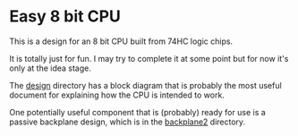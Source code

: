 # Easy 8 bit CPU

This is a design for an 8 bit CPU built from 74HC logic chips.

It is totally just for fun.  I may try to complete it at some point but for now it's only at the idea stage.

The [design](design) directory has a block diagram that is probably the most useful document for explaining how the CPU is intended to work.

One potentially useful component that is (probably) ready for use is a passive backplane design, which is in the [backplane2](backplane2) directory.
